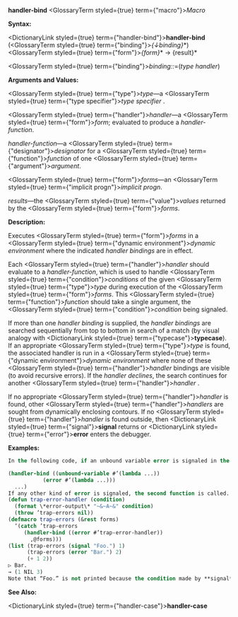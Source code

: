 **handler-bind** <GlossaryTerm styled={true} term={"macro"}><i>Macro</i></GlossaryTerm> 



**Syntax:** 



<DictionaryLink styled={true} term={"handler-bind"}><b>handler-bind</b></DictionaryLink> (<GlossaryTerm styled={true} term={"binding"}><i>\{↓binding\}</i></GlossaryTerm>\*) <GlossaryTerm styled={true} term={"form"}><i>\{form\}</i></GlossaryTerm>\* → \{result\}\* 



<GlossaryTerm styled={true} term={"binding"}><i>binding::</i></GlossaryTerm>=(*type handler*) 



**Arguments and Values:** 



<GlossaryTerm styled={true} term={"type"}><i>type</i></GlossaryTerm>—a <GlossaryTerm styled={true} term={"type specifier"}><i>type specifier</i></GlossaryTerm> . 



<GlossaryTerm styled={true} term={"handler"}><i>handler</i></GlossaryTerm>—a <GlossaryTerm styled={true} term={"form"}><i>form</i></GlossaryTerm>; evaluated to produce a *handler-function*. 



*handler-function*—a <GlossaryTerm styled={true} term={"designator"}><i>designator</i></GlossaryTerm> for a <GlossaryTerm styled={true} term={"function"}><i>function</i></GlossaryTerm> of one <GlossaryTerm styled={true} term={"argument"}><i>argument</i></GlossaryTerm>. 



<GlossaryTerm styled={true} term={"form"}><i>forms</i></GlossaryTerm>—an <GlossaryTerm styled={true} term={"implicit progn"}><i>implicit progn</i></GlossaryTerm>. 



*results*—the <GlossaryTerm styled={true} term={"value"}><i>values</i></GlossaryTerm> returned by the <GlossaryTerm styled={true} term={"form"}><i>forms</i></GlossaryTerm>. 



**Description:** 



Executes <GlossaryTerm styled={true} term={"form"}><i>forms</i></GlossaryTerm> in a <GlossaryTerm styled={true} term={"dynamic environment"}><i>dynamic environment</i></GlossaryTerm> where the indicated *handler bindings* are in effect. 



Each <GlossaryTerm styled={true} term={"handler"}><i>handler</i></GlossaryTerm> should evaluate to a *handler-function*, which is used to handle <GlossaryTerm styled={true} term={"condition"}><i>conditions</i></GlossaryTerm> of the given <GlossaryTerm styled={true} term={"type"}><i>type</i></GlossaryTerm> during execution of the <GlossaryTerm styled={true} term={"form"}><i>forms</i></GlossaryTerm>. This <GlossaryTerm styled={true} term={"function"}><i>function</i></GlossaryTerm> should take a single argument, the <GlossaryTerm styled={true} term={"condition"}><i>condition</i></GlossaryTerm> being signaled. 



If more than one *handler binding* is supplied, the *handler bindings* are searched sequentially from top to bottom in search of a match (by visual analogy with <DictionaryLink styled={true} term={"typecase"}><b>typecase</b></DictionaryLink>). If an appropriate <GlossaryTerm styled={true} term={"type"}><i>type</i></GlossaryTerm> is found, the associated handler is run in a <GlossaryTerm styled={true} term={"dynamic environment"}><i>dynamic environment</i></GlossaryTerm> where none of these <GlossaryTerm styled={true} term={"handler"}><i>handler</i></GlossaryTerm> bindings are visible (to avoid recursive errors). If the *handler declines*, the search continues for another <GlossaryTerm styled={true} term={"handler"}><i>handler</i></GlossaryTerm> . 



If no appropriate <GlossaryTerm styled={true} term={"handler"}><i>handler</i></GlossaryTerm> is found, other <GlossaryTerm styled={true} term={"handler"}><i>handlers</i></GlossaryTerm> are sought from dynamically enclosing contours. If no <GlossaryTerm styled={true} term={"handler"}><i>handler</i></GlossaryTerm> is found outside, then <DictionaryLink styled={true} term={"signal"}><b>signal</b></DictionaryLink> returns or <DictionaryLink styled={true} term={"error"}><b>error</b></DictionaryLink> enters the debugger. 



**Examples:**
```lisp
In the following code, if an unbound variable error is signaled in the body (and not handled by an intervening handler), the first function is called. 

(handler-bind ((unbound-variable #’(lambda ...)) 
	       (error #’(lambda ...))) 
  ...) 
If any other kind of error is signaled, the second function is called. In either case, neither handler is active while executing the code in the associated function. 
(defun trap-error-handler (condition) 
  (format \*error-output\* "~&~A~&" condition) 
  (throw ’trap-errors nil)) 
(defmacro trap-errors (&rest forms) 
  ‘(catch ’trap-errors 
     (handler-bind ((error #’trap-error-handler)) 
       ,@forms))) 
(list (trap-errors (signal "Foo.") 1) 
      (trap-errors (error "Bar.") 2) 
      (+ 1 2)) 
▷ Bar. 
→ (1 NIL 3) 
Note that “Foo.” is not printed because the condition made by **signal** is a *simple condition*, which is not of *type* **error**, so it doesn’t trigger the handler for **error** set up by trap-errors. 
```
**See Also:** 



<DictionaryLink styled={true} term={"handler-case"}><b>handler-case</b></DictionaryLink> 



